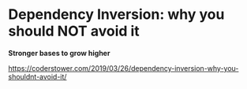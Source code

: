# Dependency Inversion: why you should NOT avoid it

**Stronger bases to grow higher**

https://coderstower.com/2019/03/26/dependency-inversion-why-you-shouldnt-avoid-it/

